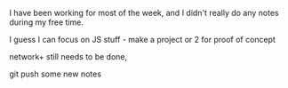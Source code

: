 I have been working for most of the week, and I didn't really do any notes during my free time.

I guess I can focus on JS stuff - make a project or 2 for proof of concept

network+ still needs to be done,

git push some new notes 
